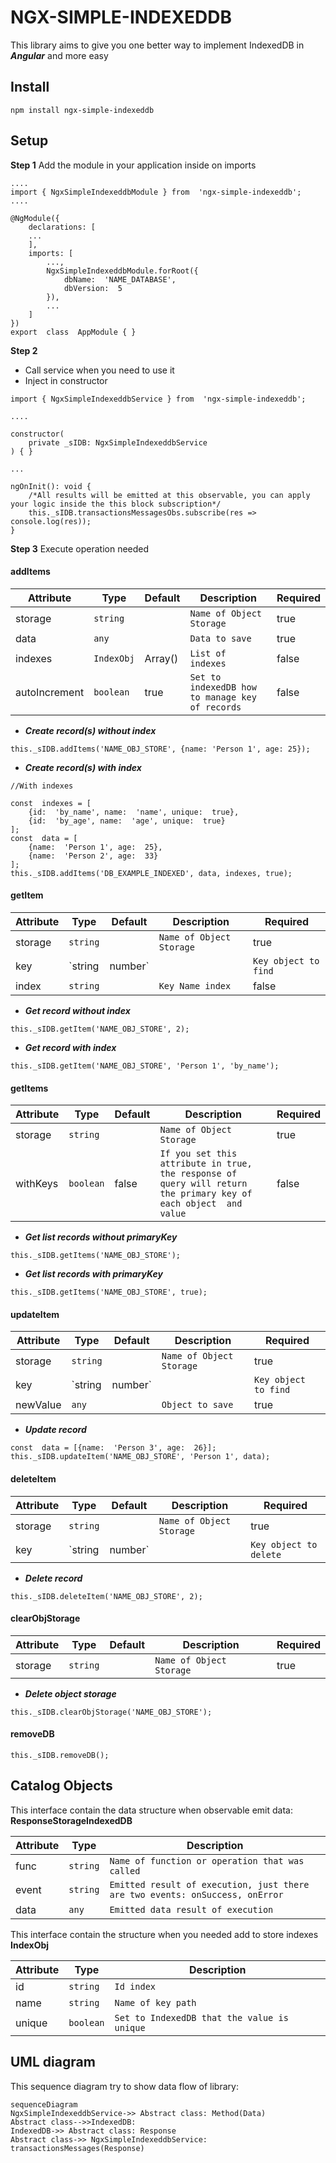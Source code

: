 # NGX-SIMPLE-INDEXEDDB

This library aims to give you one better way to implement IndexedDB in ***Angular*** and more easy

## Install
```
npm install ngx-simple-indexeddb
```

## Setup
**Step 1**
Add the module in your application inside on imports

```
....
import { NgxSimpleIndexeddbModule } from  'ngx-simple-indexeddb';
....

@NgModule({
	declarations: [
	...
	],
	imports: [
		...,
		NgxSimpleIndexeddbModule.forRoot({
			dbName:  'NAME_DATABASE',
			dbVersion:  5
		}),
		...
	]
})
export  class  AppModule { }
```
  
**Step 2**
  - Call service when you need to use it
  - Inject in constructor
```
import { NgxSimpleIndexeddbService } from  'ngx-simple-indexeddb';

....

constructor(
	private _sIDB: NgxSimpleIndexeddbService
) { }

...

ngOnInit(): void {
	/*All results will be emitted at this observable, you can apply your logic inside the this block subscription*/
	this._sIDB.transactionsMessagesObs.subscribe(res => console.log(res));
}
```

**Step 3**
Execute operation needed

#### addItems

| Attribute |Type |Default | Description | Required |
|-----------|-----|--------|-------------|----------|
|storage|`string`||`Name of Object Storage`|true|
|data|`any`||`Data to save`| true
|indexes|`IndexObj`|Array<IndexObj>()|`List of indexes`| false
|autoIncrement |`boolean`|true|`Set to indexedDB how to manage key of records`| false|


- ***Create record(s) without index***
```
this._sIDB.addItems('NAME_OBJ_STORE', {name: 'Person 1', age: 25});
```

- ***Create record(s) with index***
```
//With indexes

const  indexes = [
	{id:  'by_name', name:  'name', unique:  true},
	{id:  'by_age', name:  'age', unique:  true}
];
const  data = [
	{name:  'Person 1', age:  25}, 
	{name:  'Person 2', age:  33}
];
this._sIDB.addItems('DB_EXAMPLE_INDEXED', data, indexes, true);
```

#### getItem

| Attribute |Type |Default | Description | Required |
|-----------|-----|--------|-------------|----------|
|storage|`string`||`Name of Object Storage`|true|
|key|`string|number`||`Key object to find`| true
|index|`string`||`Key Name index`| false|

- ***Get record without index***
```
this._sIDB.getItem('NAME_OBJ_STORE', 2);
```
- ***Get record with index***
```
this._sIDB.getItem('NAME_OBJ_STORE', 'Person 1', 'by_name');
```

#### getItems

| Attribute |Type |Default | Description | Required |
|-----------|-----|--------|-------------|----------|
|storage|`string`||`Name of Object Storage`|true|
|withKeys|`boolean`|false|`If you set this attribute in true, the response of query will return the primary key of each object  and value`| false|

- ***Get list records without primaryKey***
```
this._sIDB.getItems('NAME_OBJ_STORE');
```

- ***Get list records with primaryKey***
```
this._sIDB.getItems('NAME_OBJ_STORE', true);
```

#### updateItem

| Attribute |Type |Default | Description | Required |
|-----------|-----|--------|-------------|----------|
|storage|`string`||`Name of Object Storage`|true|
|key|`string|number`||`Key object to find`| true|
|newValue|`any`||`Object to save`| true|

- ***Update record***
```
const  data = [{name:  'Person 3', age:  26}];
this._sIDB.updateItem('NAME_OBJ_STORE', 'Person 1', data);
```

#### deleteItem

| Attribute |Type |Default | Description | Required |
|-----------|-----|--------|-------------|----------|
|storage|`string`||`Name of Object Storage`|true|
|key|`string|number`||`Key object to delete`| true|

- ***Delete record***
```
this._sIDB.deleteItem('NAME_OBJ_STORE', 2);
```

#### clearObjStorage

| Attribute |Type |Default | Description | Required |
|-----------|-----|--------|-------------|----------|
|storage|`string`||`Name of Object Storage`|true|

- ***Delete object storage***
```
this._sIDB.clearObjStorage('NAME_OBJ_STORE');
```

#### removeDB
```
this._sIDB.removeDB();
```

## Catalog Objects

This interface contain the data structure when observable emit data:
**ResponseStorageIndexedDB**  

| Attribute |Type |Description |
|-----------|-----|------------|
|func |`string`|`Name of function or operation that was called `|
|event |`string`|`Emitted result of execution, just there are two events: onSuccess, onError`|
|data |`any` |`Emitted data result of execution`|

This interface contain the structure when you needed add to store indexes
**IndexObj**

| Attribute |Type |Description |
|-----------|-----|------------|
|id|`string`|`Id index`|
|name |`string`|`Name of key path`|
|unique |`boolean` |`Set to IndexedDB that the value is unique`|


## UML diagram

This sequence diagram try to show data flow of library:

```mermaid
sequenceDiagram
NgxSimpleIndexeddbService->> Abstract class: Method(Data)
Abstract class-->>IndexedDB: 
IndexedDB->> Abstract class: Response
Abstract class->> NgxSimpleIndexeddbService: transactionsMessages(Response)
```